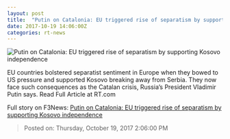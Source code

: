 ```yaml
---
layout: post
title:  "Putin on Catalonia: EU triggered rise of separatism by supporting Kosovo independence"
date: 2017-10-19 14:06:00Z
categories: rt-news
---
```


![Putin on Catalonia: EU triggered rise of separatism by supporting Kosovo independence](https://cdni.rt.com/files/2017.10/article/59e8b213fc7e93016c8b4567.jpg)

EU countries bolstered separatist sentiment in Europe when they bowed to US pressure and supported Kosovo breaking away from Serbia. They now face such consequences as the Catalan crisis, Russia’s President Vladimir Putin says. Read Full Article at RT.com


Full story on F3News: [Putin on Catalonia: EU triggered rise of separatism by supporting Kosovo independence](http://www.f3nws.com/n/Pp4uzG)

> Posted on: Thursday, October 19, 2017 2:06:00 PM
